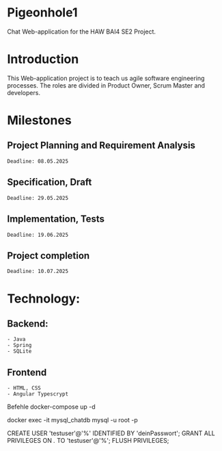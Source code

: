 # Pigeonhole1
Chat Web-application for the HAW BAI4 SE2 Project.

# Introduction
This Web-application project is to teach us agile software engineering processes. The roles are divided in Product Owner, Scrum Master and developers.

# Milestones
  ## Project Planning and Requirement Analysis
    Deadline: 08.05.2025

  ## Specification, Draft
    Deadline: 29.05.2025

  ## Implementation, Tests
    Deadline: 19.06.2025
  
  ## Project completion
    Deadline: 10.07.2025
  
# Technology:
  ## Backend: 
    - Java
    - Spring
    - SQLite
  ## Frontend
    - HTML, CSS
    - Angular Typescrypt
  
Befehle
docker-compose up -d

docker exec -it mysql_chatdb mysql -u root -p

CREATE USER 'testuser'@'%' IDENTIFIED BY 'deinPasswort';
GRANT ALL PRIVILEGES ON *.* TO 'testuser'@'%';
FLUSH PRIVILEGES;

  
    
